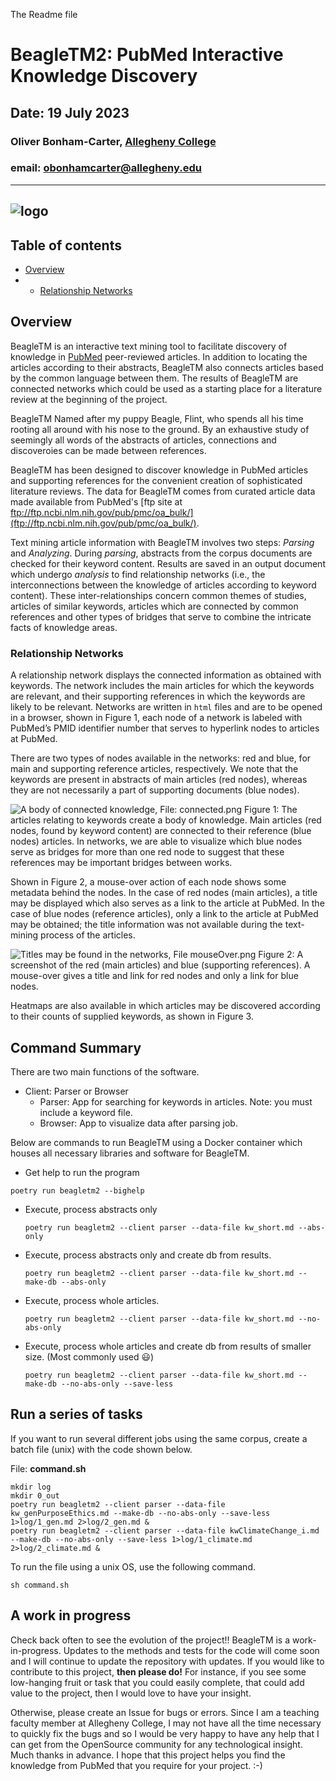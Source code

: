 The Readme file
# BeagleTM2: PubMed Interactive Knowledge Discovery
## Date: 19 July 2023
### Oliver Bonham-Carter, [Allegheny College](https://allegheny.edu/)
### email: obonhamcarter@allegheny.edu

---
![logo](graphics/beagletm2_logo.png)
---


## Table of contents

* [Overview](#overview)
* + [Relationship Networks](#relationship-networks)

## Overview

BeagleTM is an interactive text mining tool to facilitate discovery of knowledge in [PubMed](https://pubmed.ncbi.nlm.nih.gov/) peer-reviewed articles. In addition to locating the articles according to their abstracts, BeagleTM also connects articles based by the common language between them. The results of BeagleTM are connected networks which could be used as a starting place for a literature review at the beginning of the project.


BeagleTM Named after my puppy Beagle, Flint, who spends all his time rooting all around with his nose to the ground. By an exhaustive study of seemingly all words of the abstracts of articles, connections and discoveroies can be made between references.


BeagleTM has been designed to discover knowledge in PubMed articles and supporting references for the convenient creation of sophisticated literature reviews. The data for BeagleTM comes from curated article data made available from PubMed's [ftp site at ftp://ftp.ncbi.nlm.nih.gov/pub/pmc/oa_bulk/](ftp://ftp.ncbi.nlm.nih.gov/pub/pmc/oa_bulk/).

Text mining article information with BeagleTM involves two steps: _Parsing_ and _Analyzing_. During _parsing_, abstracts from the corpus documents are checked for their keyword content. Results are saved in an output document which undergo _analysis_ to find relationship networks (i.e., the interconnections between the knowledge of articles according to keyword content). These inter-relationships concern common themes of studies, articles of similar keywords, articles which are connected by common references and other types of bridges that serve to combine the intricate facts of knowledge areas.


### Relationship Networks

A relationship network displays the connected information as obtained with keywords. The network includes the main articles for which the keywords are relevant, and their supporting references in which the keywords are likely to be relevant. Networks are written in `html` files and are to be opened in a browser, shown in Figure 1, each node of a network is labeled with PubMed’s PMID identifier number that serves to hyperlink nodes to articles at PubMed.

There are two types of nodes available in the networks: red and blue, for main and supporting reference articles, respectively. We note that the keywords are present in abstracts of main articles (red nodes), whereas they are not necessarily a part of supporting documents (blue nodes).

![A body of connected knowledge, File: connected.png](graphics/connected.png)
Figure 1: The articles relating to keywords create a body of knowledge. Main articles (red nodes, found by keyword content) are connected to their reference (blue nodes) articles. In networks, we are able to visualize which blue nodes serve as bridges for more than one red node to suggest that these references may be important bridges between works.


Shown in Figure 2, a mouse-over action of each node shows some metadata behind the nodes. In the case of red nodes (main articles), a title may be displayed which also serves as a link to the article at PubMed. In the case of blue nodes (reference articles), only a link to the article at PubMed may be obtained; the title information was not available during the text-mining process of the articles.


![Titles may be found in the networks, File mouseOver.png](graphics/mouseOver.png)
Figure 2: A screenshot of the red (main articles) and blue (supporting references). A mouse-over gives a title and link for red nodes and only a link for blue nodes.

Heatmaps are also available in which articles may be discovered according to their counts of supplied keywords, as shown in Figure 3.


## Command Summary

There are two main functions of the software.

* Client: Parser or Browser
    + Parser: App for searching for keywords in articles. Note: you must include a keyword file.
    + Browser: App to visualize data after parsing job.


Below are commands to run BeagleTM using a Docker container which houses all necessary libraries and software for BeagleTM.


* Get help to run the program
```
poetry run beagletm2 --bighelp
```

* Execute, process abstracts only

    ```
    poetry run beagletm2 --client parser --data-file kw_short.md --abs-only
    ```

* Execute, process abstracts only and create db from results.
    ```
    poetry run beagletm2 --client parser --data-file kw_short.md --make-db --abs-only
    ```

* Execute, process whole articles.
    ```
    poetry run beagletm2 --client parser --data-file kw_short.md --no-abs-only
    ```

* Execute, process whole articles and create db from results of smaller size. (Most commonly used 😃)
    ```
    poetry run beagletm2 --client parser --data-file kw_short.md --make-db --no-abs-only --save-less
    ```

## Run a series of tasks

If you want to run several different jobs using the same corpus, create a batch file (unix) with the code shown below.

File: __command.sh__

```
mkdir log
mkdir 0_out
poetry run beagletm2 --client parser --data-file kw_genPurposeEthics.md --make-db --no-abs-only --save-less  1>log/1_gen.md 2>log/2_gen.md &
poetry run beagletm2 --client parser --data-file kwClimateChange_i.md --make-db --no-abs-only --save-less 1>log/1_climate.md 2>log/2_climate.md &
```

To run the file using a unix OS, use the following command.

```
sh command.sh
```

## A work in progress

Check back often to see the evolution of the project!! BeagleTM is a work-in-progress. Updates to the methods and tests for the code will come soon and I will continue to update the repository with updates. If you would like to contribute to this project, __then please do!__ For instance, if you see some low-hanging fruit or task that you could easily complete, that could add value to the project, then I would love to have your insight.

Otherwise, please create an Issue for bugs or errors. Since I am a teaching faculty member at Allegheny College, I may not have all the time necessary to quickly fix the bugs and so I would be very happy to have any help that I can get from the OpenSource community for any technological insight. Much thanks in advance. I hope that this project helps you find the knowledge from PubMed that you require for your project. :-)

